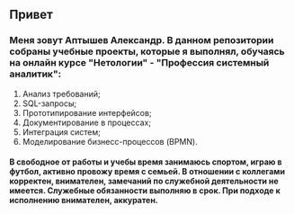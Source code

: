 ## Привет
### Меня зовут Аптышев Александр. В данном репозитории собраны учебные проекты, которые я выполнял, обучаясь на онлайн курсе "Нетологии" - "Профессия системный аналитик":
1. Анализ требований;  
2. SQL-запросы;
3. Прототипирование интерфейсов;
4. Документирование в процессах;
5. Интеграция систем;
5. Моделирование бизнесс-процессов (BPMN).  

#### В свободное от работы и учебы время занимаюсь спортом, играю в футбол, активно провожу время с семьей. В отношении с коллегами корректен, внимателен, замечаний по служебной деятельности не имеется. Служебные обязанности выполняю в срок. При подходе к исполнению внимателен, аккуратен. 
